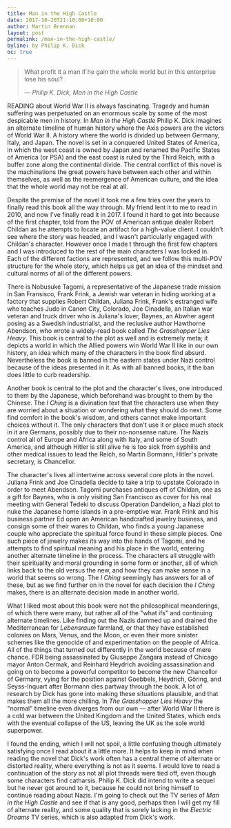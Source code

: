 ```yaml
---
title: Man in the High Castle
date: 2017-10-20T21:10:00+10:00
author: Martin Brennan
layout: post
permalink: /man-in-the-high-castle/
byline: by Philip K. Dick
oc: true
---
```


<blockquote class="hero"><p>What profit it a man if he gain the whole world but in this enterprise lose his soul?</p><cite>— Philip K. Dick, Man in the High Castle</cite></blockquote>

<span class="first-letter">R</span>EADING about World War II is always fascinating. Tragedy and human suffering was perpetuated on an enormous scale by some of the most despicable men in history. In _Man in the High Castle_ Philip K. Dick imagines an alternate timeline of human history where the Axis powers are the victors of World War II. A history where the world is divided up between Germany, Italy, and Japan. The novel is set in a conquered United States of America, in which the west coast is owned by Japan and renamed the Pacific States of America (or PSA) and the east coast is ruled by the Third Reich, with a buffer zone along the continental divide. The central conflict of this novel is the machinations the great powers have between each other and within themselves, as well as the reemergence of American culture, and the idea that the whole world may not be real at all.

<!--more-->

Despite the premise of the novel it took me a few tries over the years to finally read this book all the way through. My friend lent it to me to read in 2010, and now I've finally read it in 2017. I found it hard to get into because of the first chapter, told from the POV of American antique dealer Robert Childan as he attempts to locate an artifact for a high-value client. I couldn't see where the story was headed, and I wasn't particularly engaged with Childan's character. However once I made t through the first few chapters and I was introduced to the rest of the main characters I was locked in. Each of the different factions are represented, and we follow this multi-POV structure for the whole story, which helps us get an idea of the mindset and cultural norms of all of the different powers.

There is Nobusuke Tagomi, a representative of the Japanese trade mission in San Fransisco, Frank Frink, a Jewish war veteran in hiding working at a factory that supplies Robert Childan, Juliana Frink, Frank's estranged wife who teaches Judo in Canon City, Colorado, Joe Cinadella, an Italian war veteran and truck driver who is Juliana's lover, Baynes, an Abwher agent posing as a Swedish industrialist, and the reclusive author Hawthorne Abendson, who wrote a widely-read book called _The Grasshopper Lies Heavy_. This book is central to the plot as well and is extremely meta; it depicts a world in which the Allied powers win World War II like in our own history, an idea which many of the characters in the book find absurd. Nevertheless the book is banned in the eastern states under Nazi control because of the ideas presented in it. As with all banned books, it the ban does little to curb readership.

Another book is central to the plot and the character's lives, one introduced to them by the Japanese, which beforehand was brought to them by the Chinese. The _I Ching_ is a divination text that the characters use when they are worried about a situation or wondering what they should do next. Some find comfort in the book's wisdom, and others cannot make important choices without it. The only characters that don't use it or place much stock in it are Germans, possibly due to their no-nonsense nature. The Nazis control all of Europe and Africa along with Italy, and some of South America, and although Hitler is still alive he is too sick from syphilis and other medical issues to lead the Reich, so Martin Bormann, Hitler's private secretary, is Chancellor.

The character's lives all intertwine across several core plots in the novel. Juliana Frink and Joe Cinadella decide to take a trip to upstate Colorado in order to meet Abendson. Tagomi purchases antiques off of Childan, one as a gift for Baynes, who is only visiting San Francisco as cover for his real meeting with General Tedeki to discuss Operation Dandelion, a Nazi plot to nuke the Japanese home islands in a pre-emptive war. Frank Frink and his business partner Ed open an American handcrafted jewelry business, and consign some of their wares to Childan, who finds a young Japanese couple who appreciate the spiritual force found in these simple pieces. One such piece of jewelry makes its way into the hands of Tagomi, and he attempts to find spiritual meaning and his place in the world, entering another alternate timeline in the process. The characters all struggle with their spirituality and moral grounding in some form or another, all of which links back to the old versus the new, and how they can make sense in a world that seems so wrong. The _I Ching_ seemingly has answers for all of these, but as we find further on in the novel for each decision the _I Ching_ makes, there is an alternate decision made in another world.

What I liked most about this book were not the philosophical meanderings, of which there were many, but rather all of the "what ifs" and continuing alternate timelines. Like finding out the Nazis dammed up and drained the Mediterranean for _Lebensraum_ farmland, or that they have established colonies on Mars, Venus, and the Moon, or even their more sinister schemes like the genocide of and experimentation on the people of Africa. All of the things that turned out differently in the world because of mere chance. FDR being assassinated by Giuseppe Zangara instead of Chicago mayor Anton Cermak, and Reinhard Heydrich avoiding assassination and going on to become a powerful competitor to become the new Chancellor of Germany, vying for the position against Goebbels, Heydrich, Göring, and Seyss-Inquart after Bormann dies partway through the book. A lot of research by Dick has gone into making these situations plausible, and that makes them all the more chilling. In _The Grasshopper Lies Heavy_ the "normal" timeline even diverges from our own — after World War II there is a cold war between the United Kingdom and the United States, which ends with the eventual collapse of the US, leaving the UK as the sole world superpower.

I found the ending, which I will not spoil, a little confusing though ultimately satisfying once I read about it a little more. It helps to keep in mind when reading the novel that Dick's work often has a central theme of alternate or distorted reality, where everything is not as it seems. I would love to read a continuation of the story as not all plot threads were tied off, even though some characters find catharsis. Philip K. Dick did intend to write a sequel but he never got around to it, because he could not bring himself to continue reading about Nazis. I'm going to check out the TV series of _Man in the High Castle_ and see if that is any good, perhaps then I will get my fill of alternate reality, and some quality that is sorely lacking in the _Electric Dreams_ TV series, which is also adapted from Dick's work.